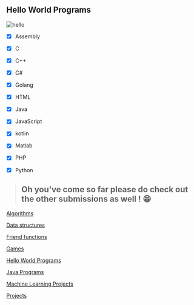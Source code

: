 ## Hello World Programs
![hello](https://i.imgur.com/K0HTz3o.png)

- [x] Assembly
- [x] C
- [x] C++
- [x] C#
- [x] Golang
- [x] HTML
- [x] Java
- [x] JavaScript
- [x] kotlin
- [x] Matlab
- [x] PHP
- [x] Python                                                                 


 
> ## Oh you've come so far please do check out the other submissions as well ! 😁
[Algorithms](https://github.com/Glitchy-prog/Contribute-to-HacktoberFest2020/tree/main/Algorithms)

[Data structures](https://github.com/Glitchy-prog/Contribute-to-HacktoberFest2020/tree/main/Data%20Structure)

[Friend functions](https://github.com/Glitchy-prog/Contribute-to-HacktoberFest2020/tree/main/Friend%20Function)

[Games](https://github.com/Glitchy-prog/Contribute-to-HacktoberFest2020/tree/main/Games)

[Hello World Programs](https://github.com/Glitchy-prog/Contribute-to-HacktoberFest2020/tree/main/Hello%20World%20Programs)

[Java Programs](https://github.com/Glitchy-prog/Contribute-to-HacktoberFest2020/tree/main/Java%20programs)

[Machine Learning Projects](https://github.com/Glitchy-prog/Contribute-to-HacktoberFest2020/tree/main/Machine%20Learning%20Projects)

[Projects](https://github.com/Glitchy-prog/Contribute-to-HacktoberFest2020/tree/main/Projects)
